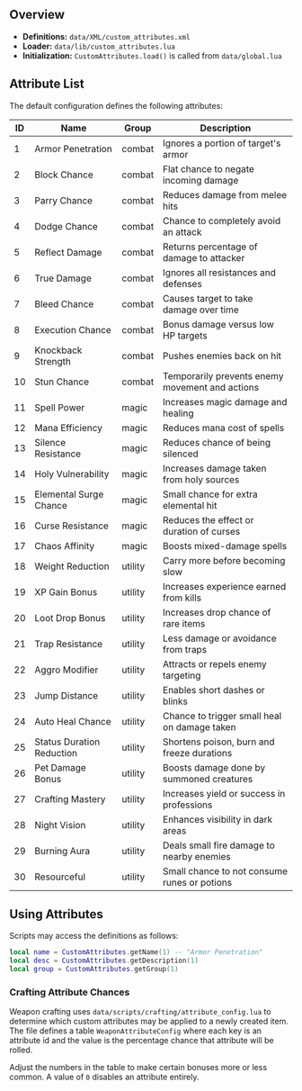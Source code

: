 ## Overview

- **Definitions:** `data/XML/custom_attributes.xml`
- **Loader:** `data/lib/custom_attributes.lua`
- **Initialization:** `CustomAttributes.load()` is called from `data/global.lua`

## Attribute List

The default configuration defines the following attributes:


| ID | Name                  | Group   | Description                                      |
|----|-----------------------|---------|--------------------------------------------------|
| 1  | Armor Penetration     | combat  | Ignores a portion of target's armor              |
| 2  | Block Chance          | combat  | Flat chance to negate incoming damage            |
| 3  | Parry Chance          | combat  | Reduces damage from melee hits                   |
| 4  | Dodge Chance          | combat  | Chance to completely avoid an attack             |
| 5  | Reflect Damage        | combat  | Returns percentage of damage to attacker         |
| 6  | True Damage           | combat  | Ignores all resistances and defenses             |
| 7  | Bleed Chance          | combat  | Causes target to take damage over time           |
| 8  | Execution Chance      | combat  | Bonus damage versus low HP targets               |
| 9  | Knockback Strength    | combat  | Pushes enemies back on hit                       |
| 10 | Stun Chance           | combat  | Temporarily prevents enemy movement and actions  |
| 11 | Spell Power           | magic   | Increases magic damage and healing               |
| 12 | Mana Efficiency       | magic   | Reduces mana cost of spells                      |
| 13 | Silence Resistance    | magic   | Reduces chance of being silenced                 |
| 14 | Holy Vulnerability    | magic   | Increases damage taken from holy sources         |
| 15 | Elemental Surge Chance| magic   | Small chance for extra elemental hit             |
| 16 | Curse Resistance      | magic   | Reduces the effect or duration of curses         |
| 17 | Chaos Affinity        | magic   | Boosts mixed-damage spells                       |
| 18 | Weight Reduction      | utility | Carry more before becoming slow                  |
| 19 | XP Gain Bonus         | utility | Increases experience earned from kills           |
| 20 | Loot Drop Bonus       | utility | Increases drop chance of rare items              |
| 21 | Trap Resistance       | utility | Less damage or avoidance from traps              |
| 22 | Aggro Modifier        | utility | Attracts or repels enemy targeting               |
| 23 | Jump Distance         | utility | Enables short dashes or blinks                   |
| 24 | Auto Heal Chance      | utility | Chance to trigger small heal on damage taken     |
| 25 | Status Duration Reduction | utility | Shortens poison, burn and freeze durations    |
| 26 | Pet Damage Bonus      | utility | Boosts damage done by summoned creatures         |
| 27 | Crafting Mastery      | utility | Increases yield or success in professions        |
| 28 | Night Vision          | utility | Enhances visibility in dark areas                |
| 29 | Burning Aura          | utility | Deals small fire damage to nearby enemies        |
| 30 | Resourceful           | utility | Small chance to not consume runes or potions     |


## Using Attributes

Scripts may access the definitions as follows:

```lua
local name = CustomAttributes.getName(1) -- "Armor Penetration"
local desc = CustomAttributes.getDescription(1)
local group = CustomAttributes.getGroup(1)
```

### Crafting Attribute Chances

Weapon crafting uses `data/scripts/crafting/attribute_config.lua` to determine
which custom attributes may be applied to a newly created item.  The file
defines a table `WeaponAttributeConfig` where each key is an attribute id and
the value is the percentage chance that attribute will be rolled.

Adjust the numbers in the table to make certain bonuses more or less common.
A value of `0` disables an attribute entirely.
